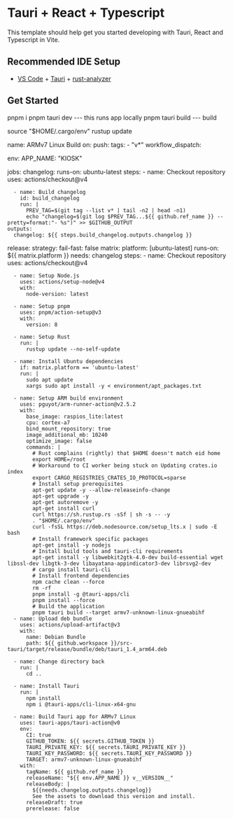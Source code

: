 # Tauri + React + Typescript

This template should help get you started developing with Tauri, React and Typescript in Vite.

## Recommended IDE Setup

- [VS Code](https://code.visualstudio.com/) + [Tauri](https://marketplace.visualstudio.com/items?itemName=tauri-apps.tauri-vscode) + [rust-analyzer](https://marketplace.visualstudio.com/items?itemName=rust-lang.rust-analyzer)

## Get Started

pnpm i
pnpm tauri dev --- this runs app locally
pnpm tauri build --- build

source "$HOME/.cargo/env"
rustup update

name: ARMv7 Linux Build
on:
push:
tags: - "v\*"
workflow_dispatch:

env:
APP_NAME: "KIOSK"

jobs:
changelog:
runs-on: ubuntu-latest
steps: - name: Checkout repository
uses: actions/checkout@v4

      - name: Build changelog
        id: build_changelog
        run: |
          PREV_TAG=$(git tag --list v* | tail -n2 | head -n1)
          echo "changelog=$(git log $PREV_TAG...${{ github.ref_name }} --pretty=format:"- %s")" >> $GITHUB_OUTPUT
    outputs:
      changelog: ${{ steps.build_changelog.outputs.changelog }}

release:
strategy:
fail-fast: false
matrix:
platform: [ubuntu-latest]
runs-on: ${{ matrix.platform }}
needs: changelog
steps: - name: Checkout repository
uses: actions/checkout@v4

      - name: Setup Node.js
        uses: actions/setup-node@v4
        with:
          node-version: latest

      - name: Setup pnpm
        uses: pnpm/action-setup@v3
        with:
          version: 8

      - name: Setup Rust
        run: |
          rustup update --no-self-update

      - name: Install Ubuntu dependencies
        if: matrix.platform == 'ubuntu-latest'
        run: |
          sudo apt update
          xargs sudo apt install -y < environment/apt_packages.txt

      - name: Setup ARM build environment
        uses: pguyot/arm-runner-action@v2.5.2
        with:
          base_image: raspios_lite:latest
          cpu: cortex-a7
          bind_mount_repository: true
          image_additional_mb: 10240
          optimize_image: false
          commands: |
            # Rust complains (rightly) that $HOME doesn't match eid home
            export HOME=/root
            # Workaround to CI worker being stuck on Updating crates.io index
            export CARGO_REGISTRIES_CRATES_IO_PROTOCOL=sparse
            # Install setup prerequisites
            apt-get update -y --allow-releaseinfo-change
            apt-get upgrade -y
            apt-get autoremove -y
            apt-get install curl
            curl https://sh.rustup.rs -sSf | sh -s -- -y
            . "$HOME/.cargo/env"
            curl -fsSL https://deb.nodesource.com/setup_lts.x | sudo -E bash
            # Install framework specific packages
            apt-get install -y nodejs
            # Install build tools and tauri-cli requirements
            apt-get install -y libwebkit2gtk-4.0-dev build-essential wget libssl-dev libgtk-3-dev libayatana-appindicator3-dev librsvg2-dev
            # cargo install tauri-cli
            # Install frontend dependencies
            npm cache clean --force
            rm -rf
            pnpm install -g @tauri-apps/cli
            pnpm install --force
            # Build the application
            pnpm tauri build --target armv7-unknown-linux-gnueabihf
      - name: Upload deb bundle
        uses: actions/upload-artifact@v3
        with:
          name: Debian Bundle
          path: ${{ github.workspace }}/src-tauri/target/release/bundle/deb/tauri_1.4_arm64.deb

      - name: Change directory back
        run: |
          cd ..

      - name: Install Tauri
        run: |
          npm install
          npm i @tauri-apps/cli-linux-x64-gnu

      - name: Build Tauri app for ARMv7 Linux
        uses: tauri-apps/tauri-action@v0
        env:
          CI: true
          GITHUB_TOKEN: ${{ secrets.GITHUB_TOKEN }}
          TAURI_PRIVATE_KEY: ${{ secrets.TAURI_PRIVATE_KEY }}
          TAURI_KEY_PASSWORD: ${{ secrets.TAURI_KEY_PASSWORD }}
          TARGET: armv7-unknown-linux-gnueabihf
        with:
          tagName: ${{ github.ref_name }}
          releaseName: "${{ env.APP_NAME }} v__VERSION__"
          releaseBody: |
            ${{needs.changelog.outputs.changelog}}
            See the assets to download this version and install.
          releaseDraft: true
          prerelease: false
